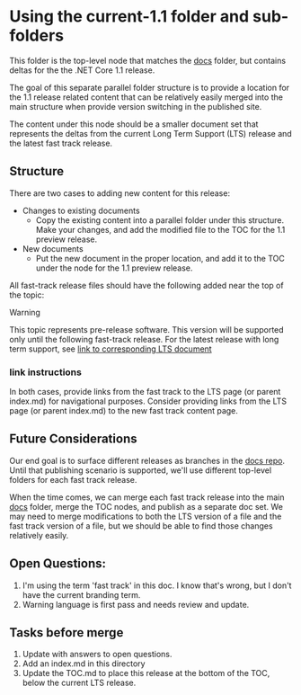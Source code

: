 # Using the current-1.1 folder and sub-folders

This folder is the top-level node that matches the [docs](../welcome.md)
folder, but contains deltas for the the .NET Core 1.1 release.

The goal of this separate parallel folder structure is to provide a location
for the 1.1 release related content that can be relatively easily merged into
the main structure when provide version switching in the published site.

The content under this node should be a smaller document set that represents
the deltas from the current Long Term Support (LTS) release and the latest
fast track release. 

## Structure

There are two cases to adding new content for this release:

* Changes to existing documents
    - Copy the existing content into a parallel folder under this structure. Make your changes, and add the modified file to the TOC for the 1.1 preview release.
* New documents
    - Put the new document in the proper location, and add it to the TOC under the node for the 1.1 preview release. 

All fast-track release files should have the following added near the
top of the topic:

> [!WARNING]
> This topic represents pre-release software. This version will be supported
> only until the following fast-track release. For the latest release with
> long term support, see [link to corresponding LTS document](#link-instructions)

### link instructions

In both cases, provide links from the fast track to the LTS page (or parent index.md)
for navigational purposes.
Consider providing links from the LTS page (or parent index.md) to the
new fast track content page.

## Future Considerations

Our end goal is to surface different releases as branches in the
[docs repo](https://github.com/dotnet/docs). Until that publishing
scenario is supported, we'll use different top-level folders for each
fast track release. 

When the time comes, we can merge each fast track release into the main
[docs](../docs) folder, merge the TOC nodes, and publish as a separate doc
set. We may need to merge modifications to both the LTS version of a file
and the fast track version of a file, but we should be able to find those
changes relatively easily.

## Open Questions:

1. I'm using the term 'fast track' in this doc. I know that's wrong, but I don't have the current branding term.
2. Warning language is first pass and needs review and update.

## Tasks before merge

1. Update with answers to open questions.
2. Add an index.md in this directory
3. Update the TOC.md to place this release at the bottom of the TOC, below the current LTS release.
